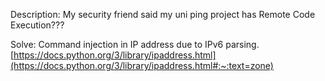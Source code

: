 Description: My security friend said my uni ping project has Remote Code Execution???

Solve: Command injection in IP address due to IPv6 parsing. [https://docs.python.org/3/library/ipaddress.html](https://docs.python.org/3/library/ipaddress.html#:~:text=zone)
